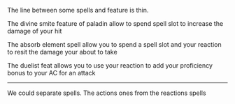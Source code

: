 
The line between some spells and feature
is thin.

The divine smite feature of paladin
allow to spend spell slot to increase
the damage of your hit

The absorb element spell allow you
to spend a spell slot and your reaction
to resit the damage your about to take

The duelist feat allows you to use
your reaction to add your proficiency
bonus to your AC for an attack

---

We could separate spells. The actions ones
from the reactions spells
